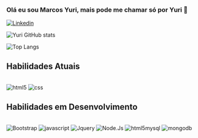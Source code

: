 
### Olá eu sou Marcos Yuri, mais pode me chamar só por Yuri 👋

[![Linkedin](https://img.shields.io/badge/LinkedIn-0077B5?style=for-the-badge&logo=linkedin&logoColor=white)](https://www.linkedin.com/in/marcos-yuri-cardoso-nunes-863ba479/)


![Yuri GitHub stats](https://github-readme-stats.vercel.app/api?username=Marcos-Yuri&show_icons=true&theme=tokyonight)

![Top Langs](https://github-readme-stats.vercel.app/api/top-langs/?username=Marcos-Yuri&langs_count=8)

## Habilidades Atuais

<div style="display: inline_block"><br/>
    <img aling="center" alt="html5" src="https://img.shields.io/badge/HTML5-E34F26?style=for-the-badge&logo=html5&logoColor=white" />
    <img aling="center" alt="css" src="https://img.shields.io/badge/CSS-239120?&style=for-the-badge&logo=css3&logoColor=white" />

</div>

## Habilidades em Desenvolvimento 

<div style="display: inline_block"><br/>
    <img aling="center" alt="Bootstrap" src="https://img.shields.io/badge/Bootstrap-563D7C?style=for-the-badge&logo=bootstrap&logoColor=white" />
    <img aling="center" alt="javascript" src="https://img.shields.io/badge/JavaScript-323330?style=for-the-badge&logo=javascript&logoColor=F7DF1E" />
    <img aling="center" alt="Jquery" src="https://img.shields.io/badge/jQuery-0769AD?style=for-the-badge&logo=jquery&logoColor=white"/> 
    <img aling="center" alt="Node.Js" src="https://img.shields.io/badge/Node.js-43853D?style=for-the-badge&logo=node.js&logoColor=white" />
    <img aling="center" alt="html5mysql" src="https://img.shields.io/badge/MySQL-00000F?style=for-the-badge&logo=mysql&logoColor=white" />
    <img aling="center" alt="mongodb" src="https://img.shields.io/badge/MongoDB-4EA94B?style=for-the-badge&logo=mongodb&logoColor=white" />  
</div><br/>




